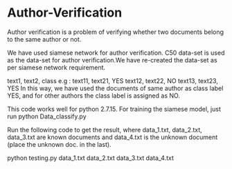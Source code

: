 # Author-Verification
Author verification is a problem of verifying whether two documents belong to the same author or not.

We have used siamese network for author verification. C50 data-set is used as the data-set for author verification.We have re-created the data-set as per siamese network requirement.

text1, text2, class
e.g : text11, text21, YES
      text12, text22, NO
      text13, text23, YES
In this way, we have used the documents of same author as class label YES, and for other authors the class label is assigned as NO.

This code works well for python 2.7.15.
For training the siamese model, just run python Data_classify.py

Run the following code to get the result, where data_1.txt, data_2.txt, data_3.txt are known documents and data_4.txt is the unknown document (place the unknown doc. in the last).

python testing.py data_1.txt data_2.txt data_3.txt data_4.txt
